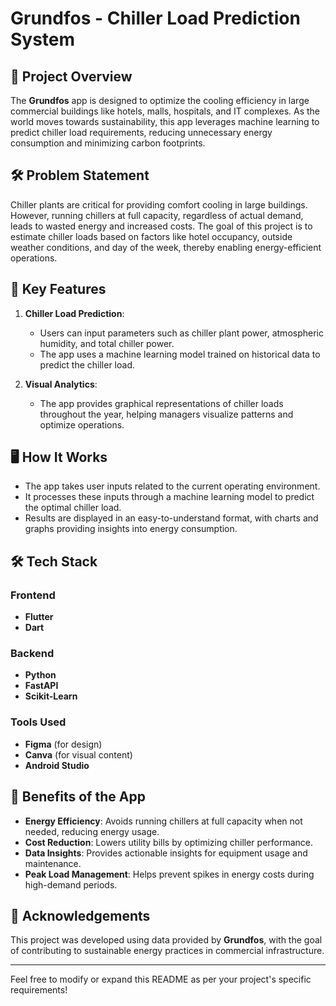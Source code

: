 # Grundfos - Chiller Load Prediction System

## 📜 Project Overview

The **Grundfos** app is designed to optimize the cooling efficiency in large commercial buildings like hotels, malls, hospitals, and IT complexes. As the world moves towards sustainability, this app leverages machine learning to predict chiller load requirements, reducing unnecessary energy consumption and minimizing carbon footprints. 

## 🛠️ Problem Statement

Chiller plants are critical for providing comfort cooling in large buildings. However, running chillers at full capacity, regardless of actual demand, leads to wasted energy and increased costs. The goal of this project is to estimate chiller loads based on factors like hotel occupancy, outside weather conditions, and day of the week, thereby enabling energy-efficient operations.

## 🚀 Key Features

1. **Chiller Load Prediction**: 
   - Users can input parameters such as chiller plant power, atmospheric humidity, and total chiller power.
   - The app uses a machine learning model trained on historical data to predict the chiller load.

2. **Visual Analytics**: 
   - The app provides graphical representations of chiller loads throughout the year, helping managers visualize patterns and optimize operations.

## 🖥️ How It Works

- The app takes user inputs related to the current operating environment.
- It processes these inputs through a machine learning model to predict the optimal chiller load.
- Results are displayed in an easy-to-understand format, with charts and graphs providing insights into energy consumption.

## 🛠️ Tech Stack

### Frontend
- **Flutter**
- **Dart**

### Backend
- **Python**
- **FastAPI**
- **Scikit-Learn**

### Tools Used
- **Figma** (for design)
- **Canva** (for visual content)
- **Android Studio**

## 🌟 Benefits of the App

- **Energy Efficiency**: Avoids running chillers at full capacity when not needed, reducing energy usage.
- **Cost Reduction**: Lowers utility bills by optimizing chiller performance.
- **Data Insights**: Provides actionable insights for equipment usage and maintenance.
- **Peak Load Management**: Helps prevent spikes in energy costs during high-demand periods.

## 🤝 Acknowledgements

This project was developed using data provided by **Grundfos**, with the goal of contributing to sustainable energy practices in commercial infrastructure.

---

Feel free to modify or expand this README as per your project's specific requirements!
